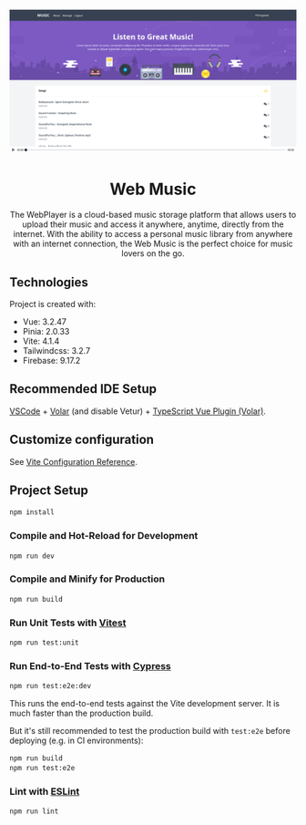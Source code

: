 # ![WebApp](screenshots/Music-App.png)

<h1 align="center">Web Music</h1>

<p align="center">The WebPlayer is a cloud-based music storage platform that allows users to upload their music and access it anywhere, anytime, directly from the internet. With the ability to access a personal music library from anywhere with an internet connection, the Web Music is the perfect choice for music lovers on the go.</p>

## Technologies

Project is created with:

- Vue: 3.2.47
- Pinia: 2.0.33
- Vite: 4.1.4
- Tailwindcss: 3.2.7
- Firebase: 9.17.2

## Recommended IDE Setup

[VSCode](https://code.visualstudio.com/) + [Volar](https://marketplace.visualstudio.com/items?itemName=Vue.volar) (and disable Vetur) + [TypeScript Vue Plugin (Volar)](https://marketplace.visualstudio.com/items?itemName=Vue.vscode-typescript-vue-plugin).

## Customize configuration

See [Vite Configuration Reference](https://vitejs.dev/config/).

## Project Setup

```sh
npm install
```

### Compile and Hot-Reload for Development

```sh
npm run dev
```

### Compile and Minify for Production

```sh
npm run build
```

### Run Unit Tests with [Vitest](https://vitest.dev/)

```sh
npm run test:unit
```

### Run End-to-End Tests with [Cypress](https://www.cypress.io/)

```sh
npm run test:e2e:dev
```

This runs the end-to-end tests against the Vite development server.
It is much faster than the production build.

But it's still recommended to test the production build with `test:e2e` before deploying (e.g. in CI environments):

```sh
npm run build
npm run test:e2e
```

### Lint with [ESLint](https://eslint.org/)

```sh
npm run lint
```
